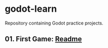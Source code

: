 # godot-learn
Repository containing Godot practice projects.


## 01. First Game: [Readme](01-first-game/README.md)